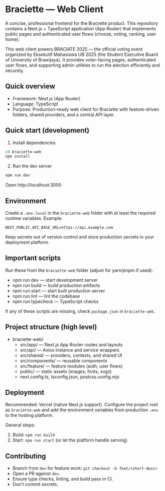 # Braciette — Web Client

A concise, professional frontend for the Braciette product. This repository contains a Next.js + TypeScript application (App Router) that implements public pages and authenticated user flows (choose, voting, ranking, user home).

This web client powers BRACIATE 2025 — the official voting event organized by Eksekutif Mahasiswa UB 2025 (the Student Executive Board of University of Brawijaya). It provides voter-facing pages, authenticated user flows, and supporting admin utilities to run the election efficiently and securely.

## Quick overview

- Framework: Next.js (App Router)
- Language: TypeScript
- Purpose: Production-ready web client for Braciette with feature-driven folders, shared providers, and a central API layer.

## Quick start (development)

1. Install dependencies

```bash
cd braciette-web
npm install
```

2. Run the dev server

```bash
npm run dev
```

Open http://localhost:3000

## Environment

Create a `.env.local` in the `braciette-web` folder with at least the required runtime variables. Example:

```env
NEXT_PUBLIC_API_BASE_URL=https://api.example.com
```

Keep secrets out of version control and store production secrets in your deployment platform.

## Important scripts

Run these from the `braciette-web` folder (adjust for yarn/pnpm if used):

- npm run dev — start development server
- npm run build — build production artifacts
- npm run start — start built production server
- npm run lint — lint the codebase
- npm run typecheck — TypeScript checks

If any of these scripts are missing, check `package.json` in `braciette-web`.

## Project structure (high level)

- braciette-web/
  - src/app/ — Next.js App Router routes and layouts
  - src/api/ — Axios instance and service wrappers
  - src/shared/ — providers, contexts, and shared UI
  - src/components/ — reusable components
  - src/feature/ — feature modules (auth, user flows)
  - public/ — static assets (images, fonts, svgs)
  - next.config.ts, tsconfig.json, postcss.config.mjs

## Deployment

Recommended: Vercel (native Next.js support). Configure the project root as `braciette-web` and add the environment variables from production `.env` to the hosting platform.

General steps:

1. Build: `npm run build`
2. Start: `npm run start` (or let the platform handle serving)

## Contributing

- Branch from `dev` for feature work: `git checkout -b feat/<short-desc>`
- Open a PR against `dev`.
- Ensure type checks, linting, and build pass in CI.
- Don't commit secrets.
